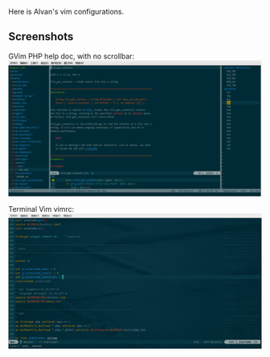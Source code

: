 Here is Alvan's vim configurations.

Screenshots
-----------

GVim PHP help doc, with no scrollbar:
![doc.png](images/20140730/doc.png)

Terminal Vim vimrc:
![vimrc.terminal.png](images/20140911/vimrc.terminal.png)
